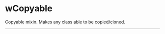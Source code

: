 # wCopyable

Copyable mixin. Makes any class able to be copied/cloned.
_ _ _ _ _ _

















